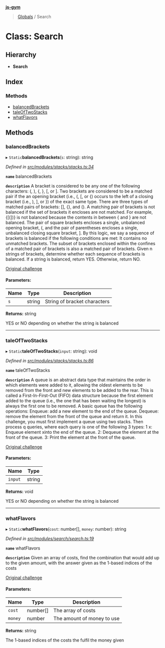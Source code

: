 **[js-gym](../README.md)**

> [Globals](../globals.md) / Search

# Class: Search

## Hierarchy

* **Search**

## Index

### Methods

* [balancedBrackets](search.md#balancedbrackets)
* [taleOfTwoStacks](search.md#taleoftwostacks)
* [whatFlavors](search.md#whatflavors)

## Methods

### balancedBrackets

▸ `Static`**balancedBrackets**(`s`: string): string

*Defined in [src/modules/stacks/stacks.ts:34](https://github.com/artleitch/js-gym/blob/10f7f8a/src/modules/stacks/stacks.ts#L34)*

**`name`** balancedBrackets

**`description`** 
A bracket is considered to be any one of the following characters: (, ),
{, }, [, or ].
Two brackets are considered to be a matched pair if the an opening bracket
(i.e., (, [, or {) occurs to the left of a closing bracket (i.e., ), ], or
}) of the exact same type. There are three types of matched pairs of
brackets: [], {}, and ().
A matching pair of brackets is not balanced if the set of brackets it
encloses are not matched. For example, {[(])} is not balanced because the
contents in between { and } are not balanced. The pair of square brackets
encloses a single, unbalanced opening bracket, (, and the pair of
parentheses encloses a single, unbalanced closing square bracket, ].
By this logic, we say a sequence of brackets is balanced if the following
conditions are met:
It contains no unmatched brackets.
The subset of brackets enclosed within the confines of a matched pair of
brackets is also a matched pair of brackets.
Given n strings of brackets, determine whether each sequence of brackets
is balanced. If a string is balanced, return YES. Otherwise, return NO.

[Original challenge](https://www.hackerrank.com/challenges/balanced-brackets/problem?h_l=interview&playlist_slugs%5B%5D=interview-preparation-kit&playlist_slugs%5B%5D=stacks-queues)

#### Parameters:

Name | Type | Description |
------ | ------ | ------ |
`s` | string | String of bracket characters |

**Returns:** string

YES or NO depending on whether the string is balanced

___

### taleOfTwoStacks

▸ `Static`**taleOfTwoStacks**(`input`: string): void

*Defined in [src/modules/stacks/stacks.ts:86](https://github.com/artleitch/js-gym/blob/10f7f8a/src/modules/stacks/stacks.ts#L86)*

**`name`** taleOfTwoStacks

**`description`** 
A queue is an abstract data type that maintains the order in which elements
 were added to it, allowing the oldest elements to be removed from the
front and new elements to be added to the rear. This is called a
First-In-First-Out (FIFO) data structure because the first element added
to the queue (i.e., the one that has been waiting the longest) is always
the first one to be removed.
A basic queue has the following operations:
Enqueue: add a new element to the end of the queue.
Dequeue: remove the element from the front of the queue and return it.
In this challenge, you must first implement a queue using two stacks. Then
process q queries, where each query is one of the following 3 types:
1 x: Enqueue element xinto the end of the queue.
2: Dequeue the element at the front of the queue.
3: Print the element at the front of the queue.

[Original challenge](https://www.hackerrank.com/challenges/ctci-queue-using-two-stacks/problem?h_l=interview&playlist_slugs%5B%5D=interview-preparation-kit&playlist_slugs%5B%5D=stacks-queues&h_r=next-challenge&h_v=zen)

#### Parameters:

Name | Type |
------ | ------ |
`input` | string |

**Returns:** void

YES or NO depending on whether the string is balanced

___

### whatFlavors

▸ `Static`**whatFlavors**(`cost`: number[], `money`: number): string

*Defined in [src/modules/search/search.ts:19](https://github.com/artleitch/js-gym/blob/10f7f8a/src/modules/search/search.ts#L19)*

**`name`** whatFlavors

**`description`** 
Given an array of costs, find the combination that would add up to the
given amount, with the answer given as the 1-based indices of the costs

[Original challenge](https://www.hackerrank.com/challenges/ctci-ice-cream-parlor/problem?h_l=interview&playlist_slugs%5B%5D=interview-preparation-kit&playlist_slugs%5B%5D=search)

#### Parameters:

Name | Type | Description |
------ | ------ | ------ |
`cost` | number[] | The array of costs |
`money` | number | The amount of money to use |

**Returns:** string

The 1-based indices of the costs the fulfil the money given
